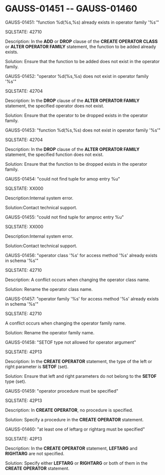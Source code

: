 # GAUSS-01451 -- GAUSS-01460<a name="EN-US_TOPIC_0302073677"></a>

GAUSS-01451: "function %d\(%s,%s\) already exists in operator family '%s'"

SQLSTATE: 42710

Description: In the  **ADD**  or  **DROP**  clause of the  **CREATE OPERATOR CLASS**  or  **ALTER OPERATOR FAMILY**  statement, the function to be added already exists.

Solution: Ensure that the function to be added does not exist in the operator family.

GAUSS-01452: "operator %d\(%s,%s\) does not exist in operator family '%s'"

SQLSTATE: 42704

Description: In the  **DROP**  clause of the  **ALTER OPERATOR FAMILY**  statement, the specified operator does not exist.

Solution: Ensure that the operator to be dropped exists in the operator family.

GAUSS-01453: "function %d\(%s,%s\) does not exist in operator family '%s'"

SQLSTATE: 42704

Description: In the  **DROP**  clause of the  **ALTER OPERATOR FAMILY**  statement, the specified function does not exist.

Solution: Ensure that the function to be dropped exists in the operator family.

GAUSS-01454: "could not find tuple for amop entry %u"

SQLSTATE: XX000

Description:Internal system error.

Solution:Contact technical support.

GAUSS-01455: "could not find tuple for amproc entry %u"

SQLSTATE: XX000

Description:Internal system error.

Solution:Contact technical support.

GAUSS-01456: "operator class '%s' for access method '%s' already exists in schema '%s'"

SQLSTATE: 42710

Description: A conflict occurs when changing the operator class name.

Solution: Rename the operator class name.

GAUSS-01457: "operator family '%s' for access method '%s' already exists in schema '%s'"

SQLSTATE: 42710

A conflict occurs when changing the operator family name.

Solution: Rename the operator family name.

GAUSS-01458: "SETOF type not allowed for operator argument"

SQLSTATE: 42P13

Description: In the  **CREATE OPERATOR**  statement, the type of the left or right parameter is  **SETOF**  \(set\).

Solution: Ensure that left and right parameters do not belong to the  **SETOF**  type \(set\).

GAUSS-01459: "operator procedure must be specified"

SQLSTATE: 42P13

Description: In  **CREATE OPERATOR**, no procedure is specified.

Solution: Specify a procedure in the  **CREATE OPERATOR**  statement.

GAUSS-01460: "at least one of leftarg or rightarg must be specified"

SQLSTATE: 42P13

Description: In the  **CREATE OPERATOR**  statement,  **LEFTARG**  and  **RIGHTARG**  are not specified.

Solution: Specify either  **LEFTARG**  or  **RIGHTARG**  or both of them in the  **CREATE OPERATOR**  statement.

